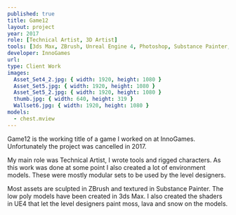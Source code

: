 ```yaml
---
published: true
title: Game12
layout: project
year: 2017
role: [Technical Artist, 3D Artist]
tools: [3ds Max, ZBrush, Unreal Engine 4, Photoshop, Substance Painter, Substance Designer]
developer: InnoGames
url:
type: Client Work
images:
  Asset_Set4_2.jpg: { width: 1920, height: 1080 }
  Asset_Set5.jpg: { width: 1920, height: 1080 }
  Asset_Set5_2.jpg: { width: 1920, height: 1080 }
  thumb.jpg: { width: 640, height: 319 }
  Wallset6.jpg: { width: 1920, height: 1080 }
models:
  - chest.mview
---
```

Game12 is the working title of a game I worked on at InnoGames. Unfortunately the project was cancelled in 2017.

My main role was Technical Artist, I wrote tools and rigged characters. As this work was done at some point I also created a lot of environment models. These were mostly modular sets to be used by the level designers.

Most assets are sculpted in ZBrush and textured in Substance Painter. The low poly models have been created in 3ds Max. I also created the shaders in UE4 that let the level designers paint moss, lava and snow on the models.
